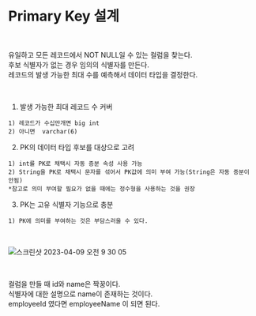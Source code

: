 # Primary Key 설계

<br>

유일하고 모든 레코드에서 NOT NULL일 수 있는 컬럼을 찾는다.  
후보 식별자가 없는 경우 임의의 식별자를 만든다.  
레코드의 발생 가능한 최대 수를 예측해서 데이터 타입을 결정한다.  


<br>

1. 발생 가능한 최대 레코드 수 커버
```
1) 레코드가 수십만개면 big int
2) 아니면  varchar(6) 
```
2. PK의 데이터 타입 후보를 대상으로 고려
```
1) int를 PK로 채택시 자동 증분 속성 사용 가능
2) String을 PK로 채택시 문자를 섞어서 PK값에 의미 부여 가능(String은 자동 증분이 안됨)
*참고로 의미 부여할 필요가 없을 때에는 정수형을 사용하는 것을 권장
```
3. PK는 고유 식별자 기능으로 충분
```
1) PK에 의미를 부여하는 것은 부담스러울 수 있다.
```

<br>

![스크린샷 2023-04-09 오전 9 30 05](https://user-images.githubusercontent.com/81137234/230748146-71741f4b-af34-4895-9c80-914bc7a72ba6.png)


<br>

컬럼을 만들 때 id와 name은 짝꿍이다.  
식별자에 대한 설명으로 name이 존재하는 것이다.  
employeeId 였다면 employeeName 이 되면 된다.  

<br>
<br>
<br>
<br>
<br>
<br>
<br>
<br>
<br>
<br>

